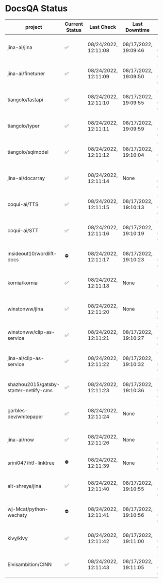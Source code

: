 # DocsQA Status

|               project                |Current Status|     Last Check     |   Last Downtime    |              % Uptime              |
|--------------------------------------|--------------|--------------------|--------------------|------------------------------------|
|jina-ai/jina                          |✅            |08/24/2022, 12:11:08|08/17/2022, 19:09:46|80.359 (since 08/15/2022, 07:09:42) |
|jina-ai/finetuner                     |✅            |08/24/2022, 12:11:09|08/17/2022, 19:09:50|451.764 (since 08/15/2022, 07:09:42)|
|tiangolo/fastapi                      |✅            |08/24/2022, 12:11:10|08/17/2022, 19:09:55|451.766 (since 08/15/2022, 07:09:42)|
|tiangolo/typer                        |✅            |08/24/2022, 12:11:11|08/17/2022, 19:09:59|57.670 (since 08/15/2022, 07:09:42) |
|tiangolo/sqlmodel                     |✅            |08/24/2022, 12:11:12|08/17/2022, 19:10:04|80.426 (since 08/15/2022, 07:09:42) |
|jina-ai/docarray                      |✅            |08/24/2022, 12:11:14|None                |100.000 (since 08/24/2022, 01:39:12)|
|coqui-ai/TTS                          |✅            |08/24/2022, 12:11:15|08/17/2022, 19:10:13|80.417 (since 08/15/2022, 07:09:42) |
|coqui-ai/STT                          |✅            |08/24/2022, 12:11:16|08/17/2022, 19:10:19|451.639 (since 08/15/2022, 07:09:42)|
|insideout10/wordlift-docs             |⛔️           |08/24/2022, 12:11:17|08/17/2022, 19:10:23|296.977 (since 08/15/2022, 07:09:42)|
|kornia/kornia                         |✅            |08/24/2022, 12:11:18|None                |58.344 (since 08/23/2022, 16:11:04) |
|winstonww/jina                        |✅            |08/24/2022, 12:11:20|None                |100.000 (since 08/24/2022, 08:10:59)|
|winstonww/clip-as-service             |✅            |08/24/2022, 12:11:21|08/17/2022, 19:10:27|451.542 (since 08/15/2022, 07:09:42)|
|jina-ai/clip-as-service               |✅            |08/24/2022, 12:11:22|08/17/2022, 19:10:32|80.463 (since 08/15/2022, 07:09:42) |
|shazhou2015/gatsby-starter-netlify-cms|✅            |08/24/2022, 12:11:23|08/17/2022, 19:10:36|451.472 (since 08/15/2022, 07:09:42)|
|garbles-dev/whitepaper                |✅            |08/24/2022, 12:11:24|None                |87.222 (since 08/24/2022, 01:39:12) |
|jina-ai/now                           |✅            |08/24/2022, 12:11:26|None                |100.000 (since 08/24/2022, 01:39:12)|
|srini047/htf-linktree                 |⛔️           |08/24/2022, 12:11:39|None                |0.000 (since 08/24/2022, 01:39:12)  |
|alt-shreya/jina                       |✅            |08/24/2022, 12:11:40|08/17/2022, 19:10:55|54.512 (since 08/15/2022, 07:09:42) |
|wj-Mcat/python-wechaty                |⛔️           |08/24/2022, 12:11:41|08/17/2022, 19:10:56|113.953 (since 08/15/2022, 07:09:42)|
|kivy/kivy                             |✅            |08/24/2022, 12:11:42|08/17/2022, 19:11:00|54.520 (since 08/15/2022, 07:09:42) |
|Elvisambition/CINN                    |✅            |08/24/2022, 12:11:43|08/17/2022, 19:11:05|425.131 (since 08/15/2022, 07:09:42)|

